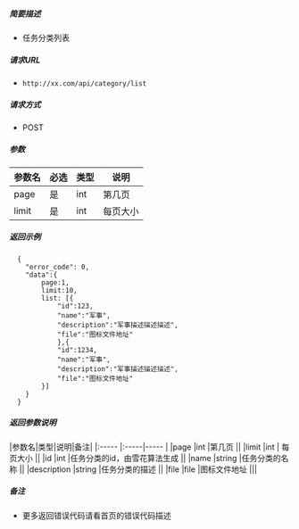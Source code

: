 
    
##### 简要描述

- 任务分类列表

##### 请求URL
- ` http://xx.com/api/category/list `
  
##### 请求方式
- POST 

##### 参数

|参数名|必选|类型|说明|
|:----    |:---|:----- |-----   |
|page |是  |int |第几页   |
|limit |是  |int | 每页大小    |

##### 返回示例 

``` 
  {
    "error_code": 0,
    "data":{
		page:1,
		limit:10,
		list: [{
			"id":123,
			"name":"军事",
			"description":"军事描述描述描述",
			"file":"图标文件地址"
			},{
			"id":1234,
			"name":"军事",
			"description":"军事描述描述描述",
			"file":"图标文件地址"
		}]
	}
  }
```

##### 返回参数说明 

|参数名|类型|说明|备注|
|:-----  |:-----|-----                           |
|page |int |第几页   ||
|limit |int | 每页大小    ||
|id |int   |任务分类的id，由雪花算法生成  ||
|name |string   |任务分类的名称  ||
|description |string   |任务分类的描述  ||
|file |file   |图标文件地址 |||

##### 备注 

- 更多返回错误代码请看首页的错误代码描述



